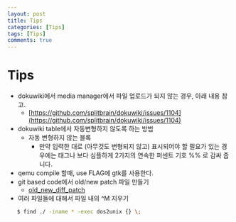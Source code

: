 ```yaml
---
layout: post
title: Tips
categories: [Tips]
tags: [Tips]
comments: true
--- 
```


# Tips
  * dokuwiki에서 media manager에서 파일 업로드가 되지 않는 경우, 아래 내용 참고.
    * [https://github.com/splitbrain/dokuwiki/issues/1104](https://github.com/splitbrain/dokuwiki/issues/1104)
  * dokuwiki table에서 자동변형하지 않도록 하는 방법
    * 자동 변형하지 않는 블록
      * 만약 입력한 대로 (아무것도 변형되지 않고) 표시되어야 할 필요가 있는 경우에는 <nowiki> 태그나 보다 심플하게 2가지의 연속한 퍼센트 기호 %% 로 감싸 줍니다. 
  * qemu compile 할때, use FLAG에 gtk를 사용한다.
  * git based code에서 old/new patch 파일 만들기
    * [old_new_diff_patch](/assets/files/old_new_diff_patch.rar)
  * 여러 파일들에 대해서 파일 내의 ^M 지우기
 ```bash
    $ find ./ -iname * -exec dos2unix {} \;
 ```


